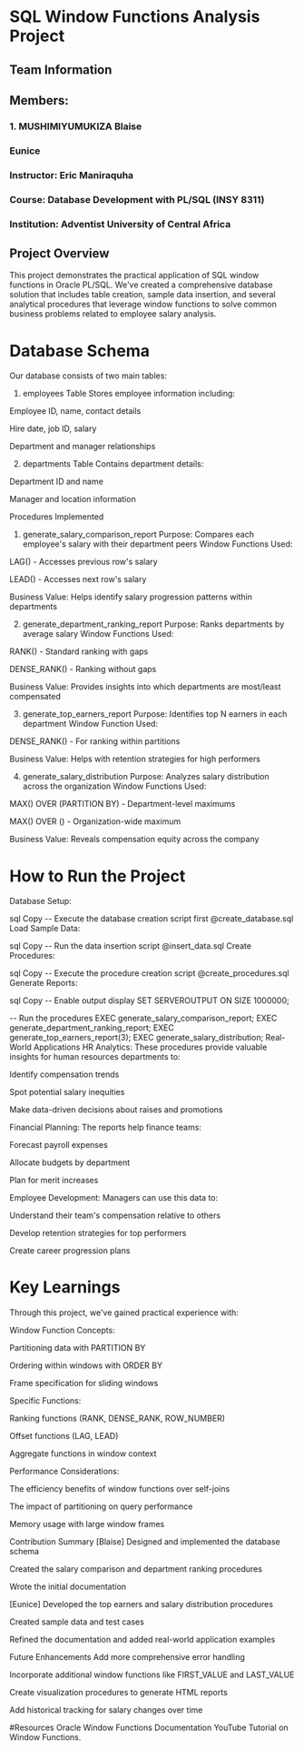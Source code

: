 # SQL Window Functions Analysis Project

## Team Information
## Members:

### 1. MUSHIMIYUMUKIZA Blaise 
### Eunice

### Instructor: Eric Maniraquha

### Course: Database Development with PL/SQL (INSY 8311)

### Institution: Adventist University of Central Africa

## Project Overview
This project demonstrates the practical application of SQL window functions in Oracle PL/SQL. We've created a comprehensive database solution that includes table creation, sample data insertion, and several analytical procedures that leverage window functions to solve common business problems related to employee salary analysis.



# Database Schema
Our database consists of two main tables:

1. employees Table
Stores employee information including:

Employee ID, name, contact details

Hire date, job ID, salary

Department and manager relationships

2. departments Table
Contains department details:

Department ID and name

Manager and location information

Procedures Implemented
1. generate_salary_comparison_report
Purpose: Compares each employee's salary with their department peers
Window Functions Used:

LAG() - Accesses previous row's salary

LEAD() - Accesses next row's salary

Business Value: Helps identify salary progression patterns within departments

2. generate_department_ranking_report
Purpose: Ranks departments by average salary
Window Functions Used:

RANK() - Standard ranking with gaps

DENSE_RANK() - Ranking without gaps

Business Value: Provides insights into which departments are most/least compensated

3. generate_top_earners_report
Purpose: Identifies top N earners in each department
Window Function Used:

DENSE_RANK() - For ranking within partitions

Business Value: Helps with retention strategies for high performers

4. generate_salary_distribution
Purpose: Analyzes salary distribution across the organization
Window Functions Used:

MAX() OVER (PARTITION BY) - Department-level maximums

MAX() OVER () - Organization-wide maximum

Business Value: Reveals compensation equity across the company

# How to Run the Project
Database Setup:

sql
Copy
-- Execute the database creation script first
@create_database.sql
Load Sample Data:

sql
Copy
-- Run the data insertion script
@insert_data.sql
Create Procedures:

sql
Copy
-- Execute the procedure creation script
@create_procedures.sql
Generate Reports:

sql
Copy
-- Enable output display
SET SERVEROUTPUT ON SIZE 1000000;

-- Run the procedures
EXEC generate_salary_comparison_report;
EXEC generate_department_ranking_report;
EXEC generate_top_earners_report(3);
EXEC generate_salary_distribution;
Real-World Applications
HR Analytics: These procedures provide valuable insights for human resources departments to:

Identify compensation trends

Spot potential salary inequities

Make data-driven decisions about raises and promotions

Financial Planning: The reports help finance teams:

Forecast payroll expenses

Allocate budgets by department

Plan for merit increases

Employee Development: Managers can use this data to:

Understand their team's compensation relative to others

Develop retention strategies for top performers

Create career progression plans

# Key Learnings
Through this project, we've gained practical experience with:

Window Function Concepts:

Partitioning data with PARTITION BY

Ordering within windows with ORDER BY

Frame specification for sliding windows

Specific Functions:

Ranking functions (RANK, DENSE_RANK, ROW_NUMBER)

Offset functions (LAG, LEAD)

Aggregate functions in window context

Performance Considerations:

The efficiency benefits of window functions over self-joins

The impact of partitioning on query performance

Memory usage with large window frames

Contribution Summary
[Blaise]
Designed and implemented the database schema

Created the salary comparison and department ranking procedures

Wrote the initial documentation

[Eunice]
Developed the top earners and salary distribution procedures

Created sample data and test cases

Refined the documentation and added real-world application examples

Future Enhancements
Add more comprehensive error handling

Incorporate additional window functions like FIRST_VALUE and LAST_VALUE

Create visualization procedures to generate HTML reports

Add historical tracking for salary changes over time

#Resources
Oracle Window Functions Documentation
YouTube Tutorial on Window Functions.



